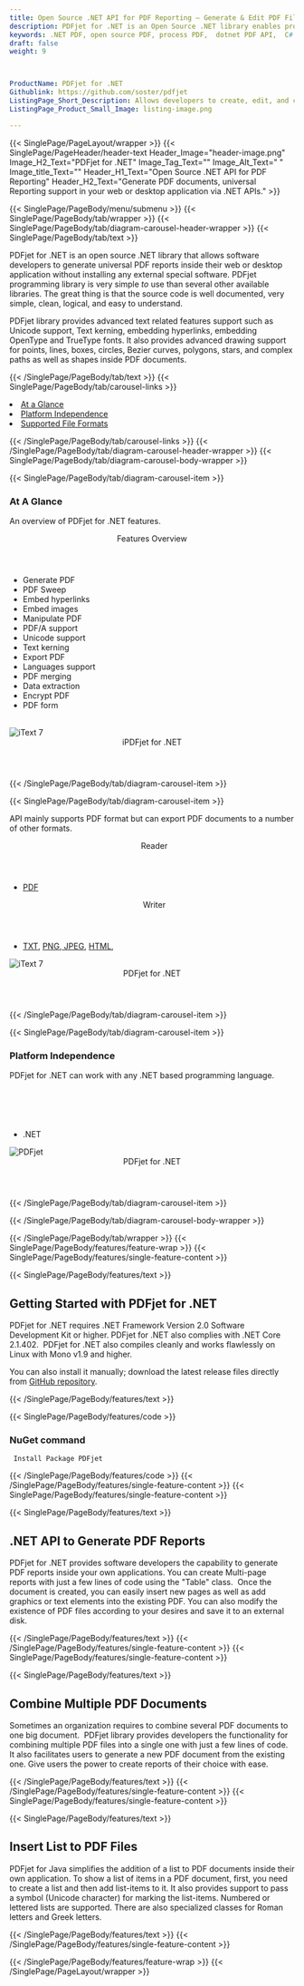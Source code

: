 ```yaml
---
title: Open Source .NET API for PDF Reporting – Generate & Edit PDF Files
description: PDFjet for .NET is an Open Source .NET library enables programmers to generate, modify & convert PDF Documents. Embed images & Unicode Fonts to PDF files 
keywords: .NET PDF, open source PDF, process PDF,  dotnet PDF API,  C# PDF Library, Open Source PDF Library, .NET PDF programming, .NET PDF APIs, .NET PDF library, generate  PDF Documents, manipulate PDF files, PDF export , PDF manipulation, XFDF support, SVG handling, PDF data extraction,
draft: false
weight: 9



ProductName: PDFjet for .NET
Githublink: https://github.com/soster/pdfjet
ListingPage_Short_Description: Allows developers to create, edit, and convert PDFs from their own .NET applications. Generate universal PDF reports inside web or desktop applications.
ListingPage_Product_Small_Image: listing-image.png 

---
```


{{< SinglePage/PageLayout/wrapper >}}
{{< SinglePage/PageHeader/header-text
Header_Image="header-image.png"
Image_H2_Text="PDFjet for .NET"
Image_Tag_Text=""
Image_Alt_Text=" "
Image_title_Text=""
Header_H1_Text="Open Source .NET API for PDF Reporting"
Header_H2_Text="Generate PDF documents, universal Reporting support in your web or desktop application via .NET APIs." >}}

{{< SinglePage/PageBody/menu/submenu >}}
{{< SinglePage/PageBody/tab/wrapper >}}
{{< SinglePage/PageBody/tab/diagram-carousel-header-wrapper >}}
{{< SinglePage/PageBody/tab/text >}}



<p>PDFjet for .NET is an open source .NET library that allows software developers to generate universal PDF reports inside their web or desktop application without installing any external special software. PDFjet programming library is very simple<em> to </em>use than several other available libraries. The great thing is that the source code is well documented, very simple, clean, logical, and easy to understand. </p>
<p>PDFjet library provides advanced text related features support such as Unicode support, Text kerning, embedding hyperlinks, embedding OpenType and TrueType fonts. It also provides advanced drawing support for points, lines, boxes, circles, Bezier curves, polygons, stars, and complex paths as well as shapes inside PDF documents.</p>

{{< /SinglePage/PageBody/tab/text >}}
{{< SinglePage/PageBody/tab/carousel-links >}}

<li data-target="#diagramcarousel" data-slide-to="0"><a href="#">At a Glance</a></li>
<li data-target="#diagramcarousel" data-slide-to="2"><a href="#">Platform Independence</a></li>
<li data-target="#diagramcarousel" data-slide-to="1"><a class="activetab" href="#">Supported File Formats</a></li>


{{< /SinglePage/PageBody/tab/carousel-links >}}
{{< /SinglePage/PageBody/tab/diagram-carousel-header-wrapper >}}
{{< SinglePage/PageBody/tab/diagram-carousel-body-wrapper >}}

{{< SinglePage/PageBody/tab/diagram-carousel-item >}}
<h3>At A Glance</h3>
<p>An overview of PDFjet for .NET features.</p>
<div class="diagram1 d1-poi">
<div class="d1-row">
<div class="d1-col d1-left"><header>Features Overview</header>
<ul>
<li>Generate PDF</li>
<li>PDF Sweep</li>
<li>Embed hyperlinks</li>
<li>Embed images</li>
<li>Manipulate PDF</li>
<li>PDF/A support</li>
<li>Unicode support</li>
<li>Text kerning</li>
<li>Export PDF</li>
<li>Languages support</li>
<li>PDF merging</li>
<li>Data extraction</li>
<li>Encrypt PDF</li>
<li>PDF form</li>
</ul>
</div>
<!--/left-->
<div class="d1-col d1-right"> </div>
</div>
<div class="d1-logo"><img class="bg-lite" src='listing-image.png' alt="iText 7"><header>iPDFjet for .NET</header><footer><small></small></footer></div>
<!--/logo--></div>
<!--/diagram1-->
{{< /SinglePage/PageBody/tab/diagram-carousel-item >}}

{{< SinglePage/PageBody/tab/diagram-carousel-item >}}
<p>API mainly supports PDF format but can export PDF documents to a number of other formats.</p>
<div class="diagram1 d2  d1-poi">
<div class="d1-row">
<div class="d1-col d1-left"><header><i class="fa fa-arrows-v "> </i> Reader</header>
<ul>
<li><a href="https://docs.fileformat.com/view/pdf/">PDF</a></li>
</ul>
</div>
<!--/left-->
<div class="d1-col d1-right"><header><i class="fa  fa-long-arrow-down"> </i> Writer</header>
<ul>
<li><a href="https://docs.fileformat.com/word-processing/txt/">TXT</a>, <a href="https://docs.fileformat.com/image/png/">PNG</a>,<a href="https://docs.fileformat.com/image/jpeg/"> JPEG</a>, <a href="https://docs.fileformat.com/web/html/">HTML</a>, </li>
</ul>
</div>
<!--/right--></div>
<!--/row-->
<div class="d1-logo"><img class="bg-lite" src='listing-image.png' alt="iText 7"><header>PDFjet for .NET</header><footer><small></small></footer></div>
<!--/logo--></div>
<!--/diagram2-->
{{< /SinglePage/PageBody/tab/diagram-carousel-item >}}

{{< SinglePage/PageBody/tab/diagram-carousel-item >}}
<h3>Platform Independence</h3>
<p>PDFjet for .NET can work with any .NET based programming language.</p>
<div class="diagram1 d1-poi">
<div class="d1-row">
<div class="d1-col d1-right"><header><i class="fa fa-cubes"> </i></header>
<ul>
<li>.NET </li>
</ul>
</div>
<!--/left--> <!--/right--></div>
<!--/row-->
<div class="d1-logo"><img class="bg-lite" src='listing-image.png' alt="PDFjet"><header>PDFjet for .NET</header><footer><small></small></footer></div>
<!--/logo--></div>
<!--/diagram2 -->
{{< /SinglePage/PageBody/tab/diagram-carousel-item >}}

{{< /SinglePage/PageBody/tab/diagram-carousel-body-wrapper >}}

{{< /SinglePage/PageBody/tab/wrapper >}}
{{< SinglePage/PageBody/features/feature-wrap >}}
{{< SinglePage/PageBody/features/single-feature-content >}}

{{< SinglePage/PageBody/features/text >}}
<h2 class="h2title">Getting Started with PDFjet for .NET</h2>
<p>PDFjet for .NET requires .NET Framework Version 2.0 Software Development Kit or higher. PDFjet for .NET also complies with .NET Core 2.1.402.  PDFjet for .NET also compiles cleanly and works flawlessly on Linux with Mono v1.9 and higher.</p>
<p>You can also install it manually; download the latest release files directly from <a href="https://github.com/soster/pdfjet.git">GitHub repository</a>.</p>
{{< /SinglePage/PageBody/features/text >}}

{{< SinglePage/PageBody/features/code >}}
<h3>NuGet command</h3>
<pre><code class="html"> Install Package PDFjet</code></pre>


{{< /SinglePage/PageBody/features/code >}}
{{< /SinglePage/PageBody/features/single-feature-content >}}
{{< SinglePage/PageBody/features/single-feature-content >}}

{{< SinglePage/PageBody/features/text >}}
<h2 class="h2title">.NET API to Generate PDF Reports</h2>
<p>PDFjet for .NET provides software developers the capability to generate PDF reports inside your own applications. You can create Multi-page reports with just a few lines of code using the "Table" class.  Once the document is created, you can easily insert new pages as well as add graphics or text elements into the existing PDF. You can also modify the existence of PDF files according to your desires and save it to an external disk.</p>

{{< /SinglePage/PageBody/features/text >}}
{{< /SinglePage/PageBody/features/single-feature-content >}}
{{< SinglePage/PageBody/features/single-feature-content >}}

{{< SinglePage/PageBody/features/text >}}
<h2 class="h2title">Combine Multiple PDF Documents</h2>
<p>Sometimes an organization requires to combine several PDF documents to one big document.  PDFjet library provides developers the functionality for combining multiple PDF files into a single one with just a few lines of code. It also facilitates users to generate a new PDF document from the existing one. Give users the power to create reports of their choice with ease.</p>

{{< /SinglePage/PageBody/features/text >}}
{{< /SinglePage/PageBody/features/single-feature-content >}}
{{< SinglePage/PageBody/features/single-feature-content >}}

{{< SinglePage/PageBody/features/text >}}
<h2 class="h2title">Insert List to PDF Files</h2>
<p>PDFjet for Java simplifies the addition of a list to PDF documents inside their own application. To show a list of items in a PDF document, first, you need to create a list and then add list-items to it. It also provides support to pass a symbol (Unicode character) for marking the list-items. Numbered or lettered lists are supported. There are also specialized classes for Roman letters and Greek letters.</p>

{{< /SinglePage/PageBody/features/text >}}
{{< /SinglePage/PageBody/features/single-feature-content >}}

{{< /SinglePage/PageBody/features/feature-wrap >}}
{{< /SinglePage/PageLayout/wrapper >}}
